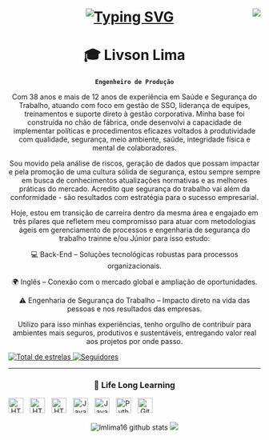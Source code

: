 <center>
<img align="right" src="https://visitor-badge.laobi.icu/badge?page_id=lmlima16/lmlima16"> <center>

<Justificar>
<h1 align="center">
 <a href="https://git.io/typing-svg"><img src="https://readme-typing-svg.herokuapp.com?font=Fira+Code&pause=1000&width=435&lines=Ol%C3%A1+Seja+Bem+Vindo(a)!%F0%9F%91%8B;%C3%89+um+Prazer+em+Conhecer+Voc%C3%AA!%F0%9F%A4%9D" alt="Typing SVG" /></a>
</h1>


# 🎓 Livson Lima

**`Engenheiro de Produção`**

<article>
<p> Com 38 anos e mais de 12 anos de experiência em Saúde e Segurança do Trabalho, atuando com foco em gestão de SSO, liderança de equipes, treinamentos e suporte direto à gestão corporativa. Minha base foi construída no chão de fábrica, onde desenvolvi a capacidade de implementar políticas e procedimentos eficazes voltados à produtividade com qualidade, segurança, meio ambiente, saúde, integridade física e mental de colaboradores.

Sou movido pela análise de riscos, geração de dados que possam impactar e pela promoção de uma cultura sólida de segurança, estou sempre sempre em busca de conhecimentos atualizações normativas e as melhores práticas do mercado. Acredito que segurança do trabalho vai além da conformidade - são resultados com estratégia para o sucesso empresarial.

Hoje, estou em transição de carreira dentro da mesma área e engajado em três pilares que refletem meu compromisso para atuar com metodologias ágeis em gerenciamento de processos e engenharia de segurança do trabalho trainne e/ou Júnior para isso estudo:

💻 Back-End – Soluções tecnológicas robustas para processos organizacionais.

🌍 Inglês – Conexão com o mercado global e ampliação de oportunidades.

⚠️ Engenharia de Segurança do Trabalho – Impacto direto na vida das pessoas e nos resultados das empresas.

Utilizo para isso minhas experiências, tenho orgulho de contribuir para ambientes mais seguros, produtivos e sustentáveis, entregando valor real aos projetos por onde passo. </p>
<article>

<p align="left">
    <a href="https://github.com/lmlima16?tab=repositories&sort=stargazers">
        <img 
            alt="Total de estrelas" 
            title="Total de estrelas GitHub" 
            src="https://custom-icon-badges.demolab.com/github/stars/lmlima16?color=55960c&style=for-the-badge&labelColor=488207&logo=star&label=estrelas"
        />
    </a>
    <a href="https://github.com/lmlima16?tab=followers">
        <img 
            alt="Seguidores" 
            title="Me siga no GitHub" 
            src="https://custom-icon-badges.demolab.com/github/followers/lmlima16?color=236ad3&labelColor=1155ba&style=for-the-badge&logo=github&label=Seguidores&logoColor=white"
        />
    </a>
</p>

---

### 🤖 Life Long Learning

<img 
    align="left" 
    alt="HTML"
    title="HTML" 
    width="30px" 
    style="padding-right: 10px;" 
    src="https://cdn.jsdelivr.net/gh/devicons/devicon@latest/icons/vscode/vscode-original-wordmark.svg" 
/>

<img 
    align="left" 
    alt="HTML"
    title="HTML" 
    width="30px" 
    style="padding-right: 10px;" 
    src="https://cdn.jsdelivr.net/gh/devicons/devicon@latest/icons/java/java-plain-wordmark.svg"
/>

<img 
    align="left" 
    alt="HTML"
    title="HTML" 
    width="30px" 
    style="padding-right: 10px;"     
    src="https://cdn.jsdelivr.net/gh/devicons/devicon@latest/icons/html5/html5-original.svg"          
/>

<img 
    align="left" 
    alt="JavaScript" 
    title="JavaScript"
    width="30px" 
    style="padding-right: 10px;" 
    src="https://cdn.jsdelivr.net/gh/devicons/devicon@latest/icons/javascript/javascript-original.svg" 
/>

<img 
    align="left" 
    alt="JavaScript" 
    title="JavaScript"
    width="30px" 
    style="padding-right: 10px;" 
    src="https://cdn.jsdelivr.net/gh/devicons/devicon@latest/icons/css3/css3-original.svg"          
/>

<img 
    align="left" 
    alt="Python" 
    title="Python"
    width="30px" 
    style="padding-right: 10px;" 
    src="https://cdn.jsdelivr.net/gh/devicons/devicon@latest/icons/python/python-original.svg" 
/>

<img 
    align="left" 
    alt="Git" 
    title="Git"
    width="30px" 
    style="padding-right: 10px;" 
    src="https://cdn.jsdelivr.net/gh/devicons/devicon@latest/icons/git/git-original.svg" 
/>  <br/>
 
 <div class="wrap">  <br/>
  <img align="href="https://github.com/lmlima16/github-readme-stats"
  /><img align="align" src="https://github-readme-stats.vercel.app/api?username=lmlima16&show_icons=true&include_all_commits=true&theme=buefy&hide_border=true" alt="lmlima16 github stats" /></a> 
   <a href="https://github.com/lmlima16/github-readme-stats" <div class="wrap" ><img align="align" src="https://github-readme-stats.vercel.app/api/top-langs/?username=lmlima16&layout=compact&theme=buefy&hide_border=true" /></a>  
  </div>
 
<!--
**lmlima16/lmlima16** is a ✨ _special_ ✨ repository because its `README.md` (this file) appears on your GitHub profile.

Here are some ideas to get you started:

- 🔭 I’m currently working on ...
- 🌱 I’m currently learning ...
- 👯 I’m looking to collaborate on ...
- 🤔 I’m looking for help with ...
- 💬 Ask me about ...
- 📫 How to reach me: ...
- 😄 Pronouns: ...
- ⚡ Fun fact: ...
-->
